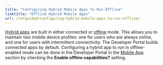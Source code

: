 ```yaml
---
title: "Configuring Hybrid Mobile Apps To Run Offline"
linktitle: "Offline Hybrid Mobile Apps"
url: /refguide8/configuring-hybrid-mobile-apps-to-run-offline/
---
```


[Hybrid apps](/refguide8/developing-hybrid-mobile-apps/) are built in either connected or [offline](/refguide8/offline-first/) mode. This allows you to maintain two mobile device profiles: one for users who are always online, and one for users with intermittent connectivity. The Developer Portal builds connected apps by default. Configuring a hybrid app to run in offline-enabled mode can be done in the Developer Portal in the [Mobile App](/developerportal/deploy/mobileapp/) section by checking the **Enable offline capabilities?** setting.
